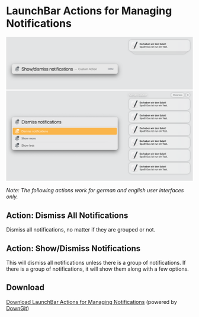 # LaunchBar Actions for Managing Notifications

<img src="s_01.png" width="800"/> 

<img src="s_02.png" width="800"/> 

*Note: The following actions work for german and english user interfaces only.* 

## Action: Dismiss All Notifications

Dismiss all notifications, no matter if they are grouped or not.

## Action: Show/Dismiss Notifications

This will dismiss all notifications unless there is a group of notifications. If there is a group of notifications, it will show them along with a few options. 

## Download
[Download LaunchBar Actions for Managing Notifications](https://minhaskamal.github.io/DownGit/#/home?url=https://github.com/Ptujec/LaunchBar/tree/master/Notifications) (powered by [DownGit](https://github.com/MinhasKamal/DownGit))